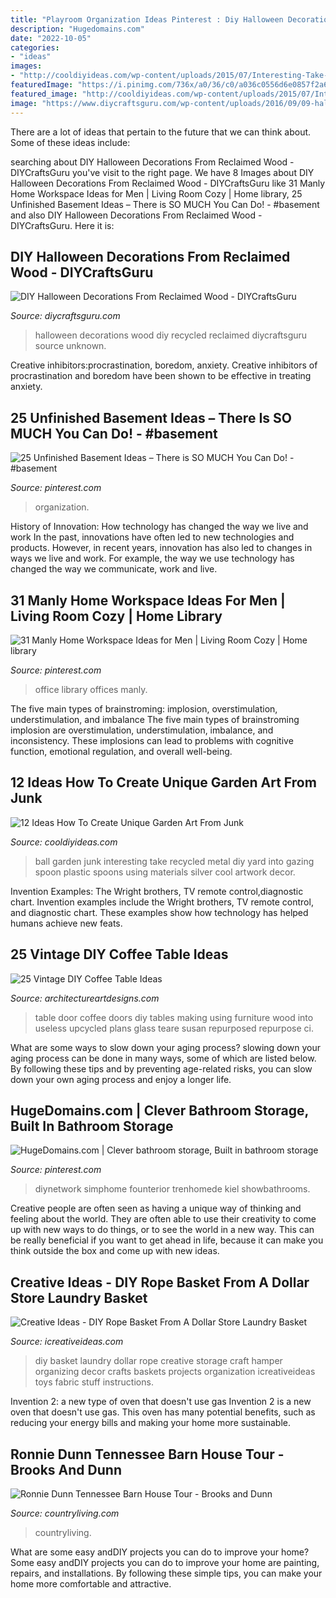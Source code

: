 ```yaml
---
title: "Playroom Organization Ideas Pinterest : Diy Halloween Decorations From Reclaimed Wood"
description: "Hugedomains.com"
date: "2022-10-05"
categories:
- "ideas"
images:
- "http://cooldiyideas.com/wp-content/uploads/2015/07/Interesting-Take-on-the-Gazing-Ball.jpg"
featuredImage: "https://i.pinimg.com/736x/a0/36/c0/a036c0556d6e0857f2a62e59640a3cf4.jpg"
featured_image: "http://cooldiyideas.com/wp-content/uploads/2015/07/Interesting-Take-on-the-Gazing-Ball.jpg"
image: "https://www.diycraftsguru.com/wp-content/uploads/2016/09/09-halloween-decorations-made-out-of-recycled-wood.jpg"
---
```



There are a lot of ideas that pertain to the future that we can think about. Some of these ideas include: 

	

		
searching about DIY Halloween Decorations From Reclaimed Wood - DIYCraftsGuru you've visit to the right page. We have 8 Images about DIY Halloween Decorations From Reclaimed Wood - DIYCraftsGuru like 31 Manly Home Workspace Ideas for Men | Living Room Cozy | Home library, 25 Unfinished Basement Ideas – There is SO MUCH You Can Do! - #basement and also DIY Halloween Decorations From Reclaimed Wood - DIYCraftsGuru. Here it is:
		
    
## DIY Halloween Decorations From Reclaimed Wood - DIYCraftsGuru

<img loading=lazy src="https://www.diycraftsguru.com/wp-content/uploads/2016/09/09-halloween-decorations-made-out-of-recycled-wood.jpg" onerror="this.onerror=null;this.src='https://tse4.mm.bing.net/th?id=OIP.cba10RhgbOlkEYJn68-AaAHaNK&amp;pid=15.1';" alt="DIY Halloween Decorations From Reclaimed Wood - DIYCraftsGuru">

_Source: diycraftsguru.com_

>halloween decorations wood diy recycled reclaimed diycraftsguru source unknown. 

	

Creative inhibitors:procrastination, boredom, anxiety.
Creative inhibitors of procrastination and boredom have been shown to be effective in treating anxiety.

    
## 25 Unfinished Basement Ideas – There Is SO MUCH You Can Do! - #basement

<img loading=lazy src="https://i.pinimg.com/736x/19/5f/76/195f76b5155a25da091565d36ea394bd.jpg" onerror="this.onerror=null;this.src='https://tse3.mm.bing.net/th?id=OIP.EoOG5WhO-9if0_2-uRzW6wHaJ4&amp;pid=15.1';" alt="25 Unfinished Basement Ideas – There is SO MUCH You Can Do! - #basement">

_Source: pinterest.com_

>organization. 

	

History of Innovation: How technology has changed the way we live and work
In the past, innovations have often led to new technologies and products. However, in recent years, innovation has also led to changes in ways we live and work. For example, the way we use technology has changed the way we communicate, work and live.

    
## 31 Manly Home Workspace Ideas For Men | Living Room Cozy | Home Library

<img loading=lazy src="https://i.pinimg.com/736x/30/ac/25/30ac258d567bf3c5cd6426fa22cbbc97.jpg" onerror="this.onerror=null;this.src='https://tse1.mm.bing.net/th?id=OIP.so6aIIPBA8LH3CyhU7j1KAHaJ5&amp;pid=15.1';" alt="31 Manly Home Workspace Ideas for Men | Living Room Cozy | Home library">

_Source: pinterest.com_

>office library offices manly. 

	

The five main types of brainstroming: implosion, overstimulation, understimulation, and imbalance
The five main types of brainstroming implosion are overstimulation, understimulation, imbalance, and inconsistency. These implosions can lead to problems with cognitive function, emotional regulation, and overall well-being.

    
## 12 Ideas How To Create Unique Garden Art From Junk

<img loading=lazy src="http://cooldiyideas.com/wp-content/uploads/2015/07/Interesting-Take-on-the-Gazing-Ball.jpg" onerror="this.onerror=null;this.src='https://tse2.mm.bing.net/th?id=OIP.ris3KUIgKEKBrlz3SQkAwAAAAA&amp;pid=15.1';" alt="12 Ideas How To Create Unique Garden Art From Junk">

_Source: cooldiyideas.com_

>ball garden junk interesting take recycled metal diy yard into gazing spoon plastic spoons using materials silver cool artwork decor. 

	

Invention Examples: The Wright brothers, TV remote control,diagnostic chart.
Invention examples include the Wright brothers, TV remote control, and diagnostic chart. These examples show how technology has helped humans achieve new feats.

    
## 25 Vintage DIY Coffee Table Ideas

<img loading=lazy src="https://www.architectureartdesigns.com/wp-content/uploads/2014/01/2241.jpg" onerror="this.onerror=null;this.src='https://tse2.mm.bing.net/th?id=OIP.Tnwfo1PMh76llenZGcE-wgHaJ3&amp;pid=15.1';" alt="25 Vintage DIY Coffee Table Ideas">

_Source: architectureartdesigns.com_

>table door coffee doors diy tables making using furniture wood into useless upcycled plans glass teare susan repurposed repurpose ci. 

	

What are some ways to slow down your aging process?
slowing down your aging process can be done in many ways, some of which are listed below. By following these tips and by preventing age-related risks, you can slow down your own aging process and enjoy a longer life.

    
## HugeDomains.com | Clever Bathroom Storage, Built In Bathroom Storage

<img loading=lazy src="https://i.pinimg.com/736x/a0/36/c0/a036c0556d6e0857f2a62e59640a3cf4.jpg" onerror="this.onerror=null;this.src='https://tse2.mm.bing.net/th?id=OIP.OtLXsYHdJVmeB_E4g0XkegHaJ5&amp;pid=15.1';" alt="HugeDomains.com | Clever bathroom storage, Built in bathroom storage">

_Source: pinterest.com_

>diynetwork simphome founterior trenhomede kiel showbathrooms. 

	

Creative people are often seen as having a unique way of thinking and feeling about the world. They are often able to use their creativity to come up with new ways to do things, or to see the world in a new way. This can be really beneficial if you want to get ahead in life, because it can make you think outside the box and come up with new ideas.

    
## Creative Ideas - DIY Rope Basket From A Dollar Store Laundry Basket

<img loading=lazy src="http://www.icreativeideas.com/wp-content/uploads/2016/07/Creative-Ideas-DIY-Rope-Basket-From-A-Dollar-Store-Laundry-Basket.jpg" onerror="this.onerror=null;this.src='https://tse1.mm.bing.net/th?id=OIP.Pra_PEU7vFAXWVkBJj4FQQHaJ6&amp;pid=15.1';" alt="Creative Ideas - DIY Rope Basket From A Dollar Store Laundry Basket">

_Source: icreativeideas.com_

>diy basket laundry dollar rope creative storage craft hamper organizing decor crafts baskets projects organization icreativeideas toys fabric stuff instructions. 

	

Invention 2: a new type of oven that doesn't use gas
Invention 2 is a new oven that doesn't use gas. This oven has many potential benefits, such as reducing your energy bills and making your home more sustainable.

    
## Ronnie Dunn Tennessee Barn House Tour - Brooks And Dunn

<img loading=lazy src="http://clv.h-cdn.co/assets/15/20/raising-the-barn-porch-0615.jpg" onerror="this.onerror=null;this.src='https://tse1.mm.bing.net/th?id=OIP.3zArdtvWdkkPU7_6vIKGDAHaJ4&amp;pid=15.1';" alt="Ronnie Dunn Tennessee Barn House Tour - Brooks and Dunn">

_Source: countryliving.com_

>countryliving. 

	

What are some easy andDIY projects you can do to improve your home?
Some easy andDIY projects you can do to improve your home are painting, repairs, and installations. By following these simple tips, you can make your home more comfortable and attractive.

